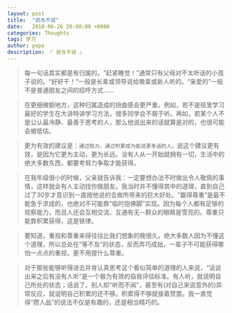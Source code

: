 ```yaml
---
layout: post
title:  "说与不说"
date:   2018-06-26 20:00:00 +0800
categories: Thoughts
tags: 学习
author: pepe
description: 『 说与不说 』
---
```


> 每一句话其实都是有归属的。“赶紧睡觉！”通常只有父母对不太听话的小孩子说的。“好好干！”一般是长辈或领导说给晚辈或新人听的。“亲爱的”一般不是普通朋友之间的招呼方式......

> 在更细微额地方，这种归属造成的扭曲感会更严重。例如，若不是班里学习最好的学生在大讲特讲学习方法，很多同学会不屑于听。再如，若某个人不是公认最冷静、最善于思考的人，那么他说出来的话就算是对的，也很可能会被低估。

> 更为有效的建议是：`通过努力、通过积累成为能说更多话的人。`说这个建议更有效，是因为它更为主动，更为长远。没有人从一开始就拥有一切，生活中的绝大多数东西，都要考努力争取才能获得。

> 在我年级很小的时候，父亲就告诉我：一定要想办法不时做出令人敬佩的事情，这样就会有人主动找你做朋友。我当时并不懂得其中的道理，直到自己过了30岁才意识到一直按他说的去做所带来的巨大好处。“赢得尊重”是最不能急于求成的，也绝对不可能靠“临时抱佛脚”实现。因为每个人都有足够的观察能力，而且人还会互相交流、互通有无--群众的眼睛是雪亮的。尊重只能靠积累获得，这是铁律。

> 要知道，重视和尊重来得往往比我们想象的晚很久。绝大多数人因为不懂这个道理，所以总处在“等不及”的状态，反而弄巧成拙，一辈子不可能获得哪怕一点点的重视，更不用提什么尊重。

> 对于那些能够听得进去并肯认真思考这个看似简单的道理的人来说，“话说出来之后有没有人听”是一个极为有效的自我评估标准。有人听，就说明自己所处的状态；话说了，别人却“听而不闻”，甚至有(对自己来说意外的)异常反应，就说明自己积累的还不够。积累得不够就接着赞罢。我一直觉得“攒人品”的说法不仅是有趣的，还是相当精巧的。

> 































